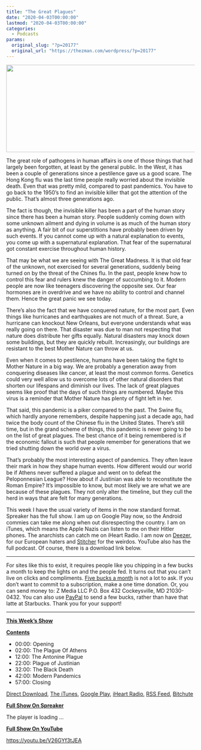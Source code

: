 ```yaml
---
title: "The Great Plagues"
date: "2020-04-03T00:00:00"
lastmod: "2020-04-03T00:00:00"
categories:
  - Podcasts
params:
  original_slug: "?p=20177"
  original_url: "https://thezman.com/wordpress/?p=20177"
---
```


[<img
src="http://thezman.com/wordpress/wp-content/uploads/2018/01/Power-Hour.png"
decoding="async" width="600" height="233" />](http://thezman.com/wordpress/wp-content/uploads/2018/01/Power-Hour.png)

The great role of pathogens in human affairs is one of those things that
had largely been forgotten, at least by the general public. In the West,
it has been a couple of generations since a pestilence gave us a good
scare. The Hong Kong flu was the last time people really worried about
the invisible death. Even that was pretty mild, compared to past
pandemics. You have to go back to the 1950’s to find an invisible killer
that got the attention of the public. That’s almost three generations
ago.

The fact is though, the invisible killer has been a part of the human
story since there has been a human story. People suddenly coming down
with some unknown ailment and dying in volume is as much of the human
story as anything. A fair bit of our superstitions have probably been
driven by such events. If you cannot come up with a natural explanation
to events, you come up with a supernatural explanation. That fear of the
supernatural got constant exercise throughout human history.

That may be what we are seeing with The Great Madness. It is that old
fear of the unknown, not exercised for several generations, suddenly
being turned on by the threat of the Chines flu. In the past, people
knew how to control this fear and rulers knew the danger of succumbing
to it. Modern people are now like teenagers discovering the opposite
sex. Our fear hormones are in overdrive and we have no ability to
control and channel them. Hence the great panic we see today.

There’s also the fact that we have conquered nature, for the most part.
Even things like hurricanes and earthquakes are not much of a threat.
Sure, a hurricane can knockout New Orleans, but everyone understands
what was really going on there. That disaster was due to man not
respecting that nature does distribute her gifts equally. Natural
disasters may knock down some buildings, but they are quickly rebuilt.
Increasingly, our buildings are resistant to the best Mother Nature can
throw at us.

Even when it comes to pestilence, humans have been taking the fight to
Mother Nature in a big way. We are probably a generation away from
conquering diseases like cancer, at least the most common forms.
Genetics could very well allow us to overcome lots of other natural
disorders that shorten our lifespans and diminish our lives. The lack of
great plagues seems like proof that the days of such things are
numbered. Maybe this virus is a reminder that Mother Nature has plenty
of fight left in her.

That said, this pandemic is a piker compared to the past. The Swine flu,
which hardly anyone remembers, despite happening just a decade ago, had
twice the body count of the Chinese flu in the United States. There’s
still time, but in the grand scheme of things, this pandemic is never
going to be on the list of great plagues. The best chance of it being
remembered is if the economic fallout is such that people remember for
generations that we tried shutting down the world over a virus.

That’s probably the most interesting aspect of pandemics. They often
leave their mark in how they shape human events. How different would our
world be if Athens never suffered a plague and went on to defeat the
Peloponnesian League? How about if Justinian was able to reconstitute
the Roman Empire? It’s impossible to know, but most likely we are what
we are because of these plagues. They not only alter the timeline, but
they cull the herd in ways that are felt for many generations.

This week I have the usual variety of items in the now standard format.
Spreaker has the full show. I am up on Google Play now, so the Android
commies can take me along when out disrespecting the country. I am on
iTunes, which means the Apple Nazis can listen to me on their Hitler
phones. The anarchists can catch me on iHeart Radio. I am now on
<a href="https://www.deezer.com/show/623032" rel="noopener noreferrer"
target="_blank">Deezer</a>, for our European haters and <a
href="https://www.stitcher.com/podcast/the-z-blog-power-hour?refid=stpr"
rel="noopener noreferrer" target="_blank">Stitcher</a> for the weirdos.
YouTube also has the full podcast. Of course, there is a download link
below.

------------------------------------------------------------------------

For sites like this to exist, it requires people like you chipping in a
few bucks a month to keep the lights on and the people fed. It turns out
that you can’t live on clicks and compliments.
<a href="https://www.subscribestar.com/the-z-blog"
rel="noopener noreferrer" target="_blank">Five bucks a month</a> is not
a lot to ask. If you don’t want to commit to a subscription, make a one
time donation. Or, you can send money to: Z Media LLC P.O. Box 432
Cockeysville, MD 21030-0432. You can also use <a
href="https://www.paypal.com/cgi-bin/webscr?cmd=_s-xclick&amp;hosted_button_id=UDAS2Q8JYA6CN&amp;source=url"
rel="noopener noreferrer" target="_blank">PayPal</a> to send a few
bucks, rather than have that latte at Starbucks. Thank you for your
support!

------------------------------------------------------------------------

**<u>This Week’s Show</u>**

**<u>Contents</u>**

-   00:00: Opening
-   02:00: The Plague Of Athens
-   12:00: The Antonine Plague
-   22:00: Plague of Justinian
-   32:00: The Black Death
-   42:00: Modern Pandemics
-   57:00: Closing

<a href="https://api.spreaker.com/v2/episodes/24759270/download.mp3"
rel="noopener noreferrer" target="_blank">Direct Download</a>, <a
href="https://itunes.apple.com/us/podcast/the-z-blog-power-hour/id1262799640?mt=2"
rel="noopener noreferrer" target="_blank">The iTunes</a>, <a
href="https://podcasts.google.com/?feed=aHR0cHM6Ly93d3cuc3ByZWFrZXIuY29tL3Nob3cvMjU4OTY1Ny9lcGlzb2Rlcy9mZWVk"
rel="noopener noreferrer" target="_blank">Google Play</a>, <a href="https://www.iheart.com/podcast/the-z-blog-power-hour-29246491/"
rel="noopener noreferrer" target="_blank">iHeart Radio,</a>
<a href="https://www.spreaker.com/show/2589657/episodes/feed"
rel="noopener noreferrer" target="_blank">RSS Feed</a>,
<a href="https://www.bitchute.com/channel/OfDOhe43n3QL/"
rel="noopener noreferrer" target="_blank">Bitchute</a>

**<u>Full Show On Spreaker</u>**

The player is loading ...

<span class="widget_spinner dark"></span>

**<u>Full Show On YouTube</u>**

https://youtu.be/V26GYf3tJEA
